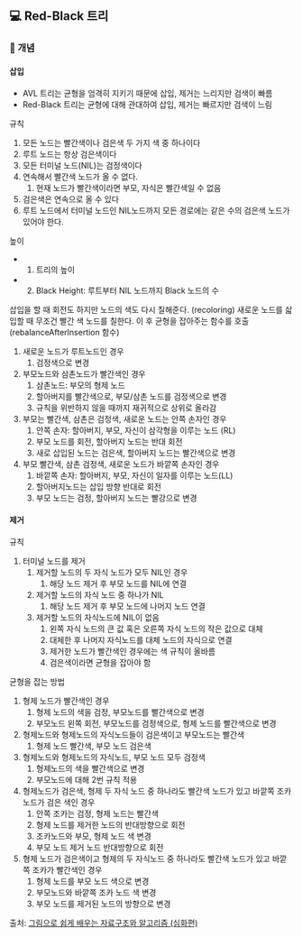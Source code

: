 ## 💻 Red-Black 트리

### 📌 개념

#### 삽입

-   AVL 트리는 균형을 엄격히 지키기 때문에 삽입, 제거는 느리지만 검색이 빠름
-   Red-Black 트리는 균형에 대해 관대하여 삽입, 제거는 빠르지만 검색이 느림

규칙

1. 모든 노드는 빨간색이나 검은색 두 가지 색 중 하나이다
2. 루트 노드는 항상 검은색이다
3. 모든 터미널 노드(NIL)는 검정색이다
4. 연속해서 빨간색 노드가 올 수 없다.
    1. 현재 노드가 빨간색이라면 부모, 자식은 빨간색일 수 없음
5. 검은색은 연속으로 올 수 있다
6. 루트 노드에서 터미널 노드인 NIL노드까지 모든 경로에는 같은 수의 검은색 노드가 있어야 한다.

높이

-   1. 트리의 높이
-   2. Black Height: 루트부터 NIL 노드까지 Black 노드의 수

삽입을 할 때 회전도 하지만 노드의 색도 다시 칠해준다. (recoloring)
새로운 노드를 삷입할 때 무조건 빨간 색 노드를 칠한다.
이 후 균형을 잡아주는 함수를 호출(rebalanceAfterInsertion 함수)

1. 새로운 노드가 루트노드인 경우
    1. 검정색으로 변경
2. 부모노드와 삼촌노드가 빨간색인 경우
    1. 삼촌노드: 부모의 형제 노드
    2. 할아버지를 빨간색으로, 부모/삼촌 노드를 검정색으로 변경
    3. 규칙을 위반하지 않을 때까지 재귀적으로 상위로 올라감
3. 부모는 빨간색, 삼촌은 검정색, 새로운 노드는 안쪽 손자인 경우
    1. 안쪽 손자: 할아버지, 부모, 자신이 삼각형을 이루는 노드 (RL)
    2. 부모 노드를 회전, 할아버지 노드는 반대 회전
    3. 새로 삽입된 노드는 검은색, 할아버지 노드는 빨간색으로 변경
4. 부모 빨간색, 삼촌 검정색, 새로운 노드가 바깥쪽 손자인 경우
    1. 바깥쪽 손자: 할아버지, 부모, 자신이 일자를 이루는 노드(LL)
    2. 할아버지노드는 삽입 방향 반대로 회전
    3. 부모 노드는 검정, 할아버지 노드는 빨강으로 변경

#### 제거

규칙

1. 터미널 노드를 제거
    1. 제거할 노드의 두 자식 노드가 모두 NIL인 경우
        1. 해당 노드 제거 후 부모 노드를 NIL에 연결
    2. 제거할 노드의 자식 노드 중 하나가 NIL
        1. 해당 노드 제거 후 부모 노드에 나머지 노드 연결
    3. 제거할 노드의 자식노드에 NIL이 없음
        1. 왼쪽 자식 노드의 큰 값 혹은 오른쪽 자식 노드의 작은 값으로 대체
        2. 대체한 후 나머지 자식노드를 대체 노드의 자식으로 연결
        3. 제거한 노드가 빨간색인 경우에는 색 규칙이 올바름
        4. 검은색이라면 균형을 잡아야 함

균형을 잡는 방법

1. 형제 노드가 빨간색인 경우
    1. 형제 노드의 색을 검정, 부모노드를 빨간색으로 변경
    2. 부모노드 왼쪽 회전, 부모노드를 검정색으로, 형제 노드를 빨간색으로 변경
2. 형제노드와 형제노드의 자식노드들이 검은색이고 부모노드는 빨간색
    1. 형제 노드 빨간색, 부모 노드 검은색
3. 형제노드와 형제노드의 자식노드, 부모 노드 모두 검정색
    1. 형제노드의 색을 빨간색으로 변경
    2. 부모노드에 대해 2번 규칙 적용
4. 형제노드가 검은색, 형제 두 자식 노드 중 하나라도 빨간색 노드가 있고 바깥쪽 조카 노드가 검은 색인 경우
    1. 안쪽 조카는 검정, 형제 노드는 빨간색
    2. 형제 노드를 제거한 노드의 반대방향으로 회전
    3. 조카노드와 부모, 형제 노드 색 변경
    4. 부모 노드 제거 노드 반대방향으로 회전
5. 형제 노드가 검은색이고 형제의 두 자식노드 중 하나라도 빨간색 노드가 있고 바깥쪽 조카가 빨간색인 경우
    1. 형제 노드를 부모 노드 색으로 변경
    2. 부모노드와 바깥쪽 조카 노드 색 변경
    3. 부모 노드를 제거된 노드의 방향으로 변경

출처: [그림으로 쉽게 배우는 자료구조와 알고리즘 (심화편)](https://www.inflearn.com/course/%EA%B7%B8%EB%A6%BC%EC%9C%BC%EB%A1%9C-%EC%89%BD%EA%B2%8C-%EC%9E%90%EB%A3%8C%EA%B5%AC%EC%A1%B0-%EC%95%8C%EA%B3%A0%EB%A6%AC%EC%A6%98-%EC%8B%AC%ED%99%94/dashboard)
